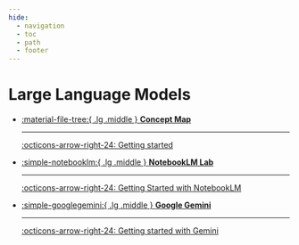 ```yaml
---
hide:
  - navigation
  - toc
  - path
  - footer
---
```


# Large Language Models


<div class="grid cards" markdown>

-   [:material-file-tree:{ .lg .middle } __Concept Map__](concept-map/index.md)

    ---

    [:octicons-arrow-right-24: Getting started](concept-map/index.md)


-   [:simple-notebooklm:{ .lg .middle } __NotebookLM Lab__](notebooklm/index.md)

    ---

    [:octicons-arrow-right-24: Getting Started with NotebookLM](notebooklm/index.md)


-   [:simple-googlegemini:{ .lg .middle } __Google Gemini__](gemini/index.md)

    ---

    [:octicons-arrow-right-24: Getting started with Gemini](gemini/index.md)


</div>
